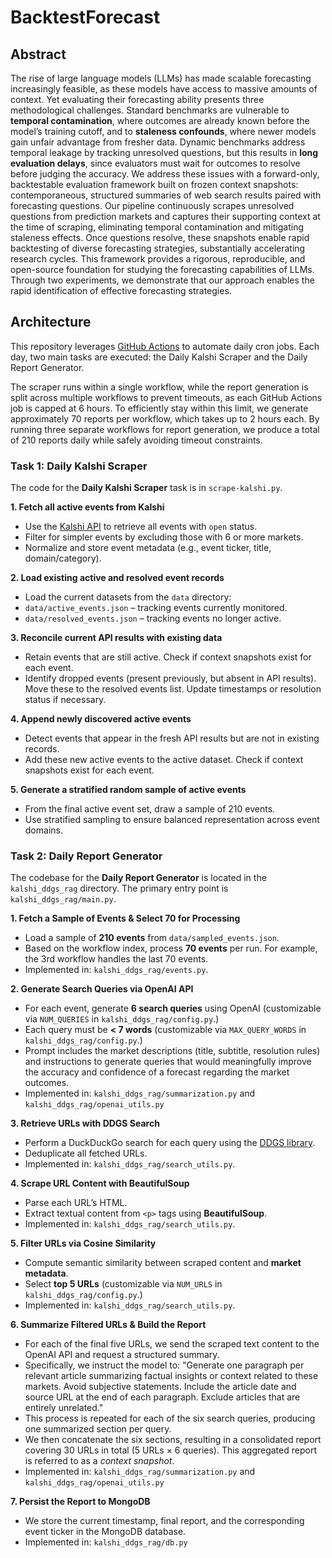 # BacktestForecast

## Abstract

The rise of large language models (LLMs) has made scalable forecasting increasingly feasible, as these models have access to massive amounts of context. Yet evaluating their forecasting ability presents three methodological challenges. Standard benchmarks are vulnerable to **temporal contamination**, where outcomes are already known before the model’s training cutoff, and to **staleness confounds**, where newer models gain unfair advantage from fresher data. Dynamic benchmarks address temporal leakage by tracking unresolved questions, but this results in **long evaluation delays**, since evaluators must wait for outcomes to resolve before judging the accuracy. We address these issues with a forward-only, backtestable evaluation framework built on frozen context snapshots: contemporaneous, structured summaries of web search results paired with forecasting questions. Our pipeline continuously scrapes unresolved questions from prediction markets and captures their supporting context at the time of scraping, eliminating temporal contamination and mitigating staleness effects. Once questions resolve, these snapshots enable rapid backtesting of diverse forecasting strategies, substantially accelerating research cycles. This framework provides a rigorous, reproducible, and open-source foundation for studying the forecasting capabilities of LLMs. Through two experiments, we demonstrate that our approach enables the rapid identification of effective forecasting strategies.

## Architecture

This repository leverages [GitHub Actions](https://github.com/features/actions) to automate daily cron jobs. Each day, two main tasks are executed: the Daily Kalshi Scraper and the Daily Report Generator. 

The scraper runs within a single workflow, while the report generation is split across multiple workflows to prevent timeouts, as each GitHub Actions job is capped at 6 hours. To efficiently stay within this limit, we generate approximately 70 reports per workflow, which takes up to 2 hours each. By running three separate workflows for report generation, we produce a total of 210 reports daily while safely avoiding timeout constraints.

### Task 1: Daily Kalshi Scraper

The code for the **Daily Kalshi Scraper** task is in `scrape-kalshi.py`.

**1. Fetch all active events from Kalshi**

- Use the [Kalshi API](https://docs.kalshi.com/api-reference/market/get-events) to retrieve all events with `open` status.
- Filter for simpler events by excluding those with 6 or more markets.
- Normalize and store event metadata (e.g., event ticker, title, domain/category).

**2. Load existing active and resolved event records**

- Load the current datasets from the `data` directory:
- `data/active_events.json` – tracking events currently monitored.
- `data/resolved_events.json` – tracking events no longer active.

**3. Reconcile current API results with existing data**

- Retain events that are still active. Check if context snapshots exist for each event.
- Identify dropped events (present previously, but absent in API results). Move these to the resolved events list. Update timestamps or resolution status if necessary.

**4. Append newly discovered active events**

- Detect events that appear in the fresh API results but are not in existing records.
- Add these new active events to the active dataset. Check if context snapshots exist for each event.

**5. Generate a stratified random sample of active events**

- From the final active event set, draw a sample of 210 events.
- Use stratified sampling to ensure balanced representation across event domains.


### Task 2: Daily Report Generator

The codebase for the **Daily Report Generator** is located in the `kalshi_ddgs_rag` directory. The primary entry point is `kalshi_ddgs_rag/main.py`.

**1. Fetch a Sample of Events & Select 70 for Processing**

- Load a sample of **210 events** from `data/sampled_events.json`.
- Based on the workflow index, process **70 events** per run. For example, the 3rd workflow handles the last 70 events.
- Implemented in: `kalshi_ddgs_rag/events.py`.

**2. Generate Search Queries via OpenAI API**

- For each event, generate **6 search queries** using OpenAI (customizable via `NUM_QUERIES` in `kalshi_ddgs_rag/config.py`.)
- Each query must be **< 7 words** (customizable via `MAX_QUERY_WORDS` in `kalshi_ddgs_rag/config.py`.)
- Prompt includes the market descriptions (title, subtitle, resolution rules) and instructions to generate queries that would meaningfully improve the accuracy and confidence of a forecast regarding the market outcomes.
- Implemented in: `kalshi_ddgs_rag/summarization.py` and `kalshi_ddgs_rag/openai_utils.py`

**3. Retrieve URLs with DDGS Search**

- Perform a DuckDuckGo search for each query using the [DDGS library](https://github.com/deedy5/ddgs).
- Deduplicate all fetched URLs.
- Implemented in: `kalshi_ddgs_rag/search_utils.py`.

**4. Scrape URL Content with BeautifulSoup**

- Parse each URL’s HTML.
- Extract textual content from `<p>` tags using **BeautifulSoup**.
- Implemented in: `kalshi_ddgs_rag/search_utils.py`.

**5. Filter URLs via Cosine Similarity**

- Compute semantic similarity between scraped content and **market metadata**.
- Select **top 5 URLs** (customizable via `NUM_URLS` in `kalshi_ddgs_rag/config.py`.)
- Implemented in: `kalshi_ddgs_rag/search_utils.py`.

**6. Summarize Filtered URLs & Build the Report**

- For each of the final five URLs, we send the scraped text content to the OpenAI API and request a structured summary.
- Specifically, we instruct the model to: "Generate one paragraph per relevant article summarizing factual insights or context related to these markets. Avoid subjective statements. Include the article date and source URL at the end of each paragraph. Exclude articles that are entirely unrelated."
- This process is repeated for each of the six search queries, producing one summarized section per query.
- We then concatenate the six sections, resulting in a consolidated report covering 30 URLs in total (5 URLs × 6 queries). This aggregated report is referred to as a *context snapshot*.
- Implemented in:  `kalshi_ddgs_rag/summarization.py` and `kalshi_ddgs_rag/openai_utils.py`

**7. Persist the Report to MongoDB**

- We store the current timestamp, final report, and the corresponding event ticker in the MongoDB database.
- Implemented in: `kalshi_ddgs_rag/db.py`

